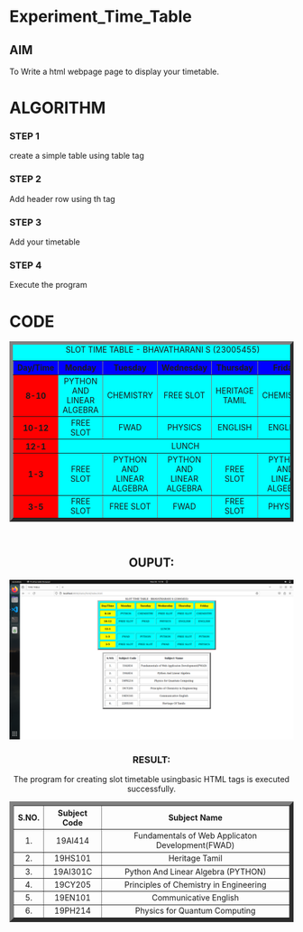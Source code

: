 # Experiment_Time_Table

## AIM
To Write a html webpage page to display your timetable.

# ALGORITHM
### STEP 1
create a simple table using table tag
### STEP 2
Add header row using th tag
### STEP 3
Add your timetable
### STEP 4
Execute the program

# CODE
<html>
   <title> TIME TABLE </title>
   <body>
   <center>
<table border="6" bgcolor="cyan" cellspacing="10" cellpadding="10">
<caption> SLOT TIME TABLE - BHAVATHARANI S (23005455) </caption>

<tr bgcolor="blue">
     <th> Day/Time </th>
     <th> Monday </th>
     <th> Tuesday </th>
     <th> Wednesday </th>
     <th> Thursday </th>
     <th> Friday </th> 
</tr>
<tr align="center">
   <th bgcolor="red"> 8-10 </th>
   <td> PYTHON AND LINEAR ALGEBRA</td>
   <td> CHEMISTRY </td>
   <td>  FREE SLOT</td>
   <td>  HERITAGE TAMIL </td>
   <td> CHEMISTRY </td>
</tr>
<tr align="center">
    <th bgcolor="red"> 10-12 </th>
    <td> FREE SLOT</td>
    <td> FWAD </td>
    <td> PHYSICS</td>
    <td> ENGLISH </td>
    <td> ENGLISH </td>
</tr>
<tr align ="center">
    <th bgcolor="red"> 12-1 </th>
    <td colspan="5" align="center"> LUNCH </td>
</tr>
<tr align ="center">
    <th bgcolor="red"> 1-3 </th>
    <td > FREE SLOT </td>
    <td> PYTHON AND LINEAR ALGEBRA </td>
    <td> PYTHON AND LINEAR ALGEBRA</td>
    <td> FREE SLOT </td>
    <td>PYTHON AND LINEAR ALGEBRA</td>
</tr>
<tr align ="center">
    <th bgcolor="red"> 3-5 </th>
    
<td>  FREE SLOT </td>
    <td> FREE SLOT</td>
    <td> FWAD </td>
    <td> FREE SLOT </td>
    <td> PHYSICS </td>
</tr>
</tr>
</table>
<br>
<table border="7" cellspacing="10" cellpadding="10">
<tr align="center">
<th> S.NO. </th>
<th> Subject Code</th>
<th> Subject Name </th>
</tr>
<tr align="center">
<td> 1. </td>
<td> 19AI414 </td>
<td> Fundamentals of Web Applicaton Development(FWAD) </td>
</tr>
<tr align="center">
<td> 2. </td>
<td> 19HS101 </td>
<td> Heritage Tamil </td>
</tr>
<tr align="center">
<td> 3. </td>
<td> 19AI301C </td>
<td> Python And Linear Algebra (PYTHON) </td>
</tr>
<tr align="center">
<td> 4. </td>
<td> 19CY205 </td>
<td> Principles of Chemistry in Engineering  </td>
</tr>
<tr align="center">
<td> 5. </td>
<td> 19EN101</td>
<td> Communicative English </td>
</tr>
<tr align="center">
<td> 6. </td>
<td> 19PH214 </td>
<td> Physics for Quantum Computing </td>
</tr>
</html>

## OUPUT:
![output](./timetable.png)

### RESULT:
The program for creating slot timetable usingbasic HTML tags is executed successfully.


